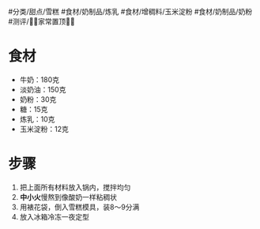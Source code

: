 #分类/甜点/雪糕 #食材/奶制品/炼乳 #食材/增稠料/玉米淀粉 #食材/奶制品/奶粉 #测评/📌📌家常置顶📌📌

# 食材 
- 牛奶：180克
- 淡奶油：150克
- 奶粉：30克
- 糖：15克
- 炼乳：10克
- 玉米淀粉：12克

# 步骤
1. 把上面所有材料放入锅内，搅拌均匀
2. **中小火**慢熬到像酸奶一样粘稠状
3. 用裱花袋，倒入雪糕模具，装8～9分满
4. 放入冰箱冷冻一夜定型